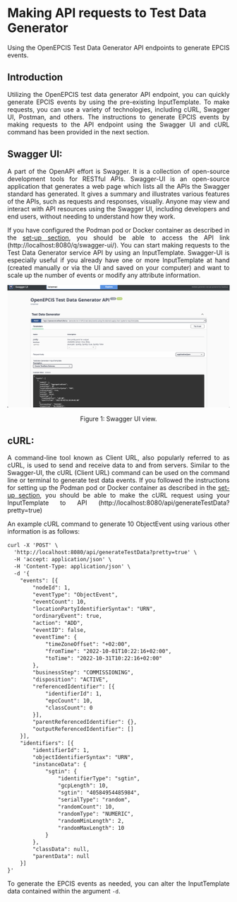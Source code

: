 # Making API requests to Test Data Generator

<div style="text-align:justify;">
Using the OpenEPCIS Test Data Generator API endpoints to generate EPCIS events.

## Introduction

Utilizing the OpenEPCIS test data generator API endpoint, you can quickly generate EPCIS events by using the pre-existing InputTemplate. To make requests, you can use a variety of technologies, including cURL, Swagger UI, Postman, and others. The instructions to generate EPCIS events by making requests to the API endpoint using the Swagger UI and cURL command has been provided in the next section.

## Swagger UI:

A part of the OpenAPI effort is Swagger. It is a collection of open-source development tools for RESTful APIs. Swagger-UI is an open-source application that generates a web page which lists all 
the APIs the Swagger standard has generated. It gives a summary and illustrates various features of the APIs, such as requests and responses, visually. Anyone may view and interact with API resources using the Swagger UI, including 
developers and end users, without needing to understand how they work. 

If you have configured the Podman pod or Docker container as described in the [set-up section](https://github.com/openepcis/epcis-testdata-generator#usage), you should be able to access 
the API link (http://localhost:8080/q/swagger-ui/). You can 
start making requests to the Test Data Generator service API by using an InputTemplate. Swagger-UI is especially useful if you already have one or more InputTemplate at hand 
(created manually or via the UI and saved on your computer) and want to scale up the number of events or modify any attribute information. 

![Swagger UI](../screenshots/Swagger%20UI.png)
<p align=center>Figure 1: Swagger UI view.</p>

## cURL:

A command-line tool known as Client URL, also popularly referred to as cURL, is used to send and receive data to and from servers. Similar to the Swagger-UI, the cURL (Client URL) command can be 
used on the command line or terminal to generate test data events. If you followed the instructions for setting up the Podman pod or Docker container as described in the [set-up section](https://github.com/openepcis/epcis-testdata-generator#usage), you should be 
able to make the cURL request using your InputTemplate to API (http://localhost:8080/api/generateTestData?pretty=true)

An example cURL command to generate 10 ObjectEvent using various other information is as follows: 
```
curl -X 'POST' \
  'http://localhost:8080/api/generateTestData?pretty=true' \
  -H 'accept: application/json' \
  -H 'Content-Type: application/json' \
  -d '{
    "events": [{
        "nodeId": 1,
        "eventType": "ObjectEvent",
        "eventCount": 10,
        "locationPartyIdentifierSyntax": "URN",
        "ordinaryEvent": true,
        "action": "ADD",
        "eventID": false,
        "eventTime": {
            "timeZoneOffset": "+02:00",
            "fromTime": "2022-10-01T10:22:16+02:00",
            "toTime": "2022-10-31T10:22:16+02:00"
        },
        "businessStep": "COMMISSIONING",
        "disposition": "ACTIVE",
        "referencedIdentifier": [{
            "identifierId": 1,
            "epcCount": 10,
            "classCount": 0
        }],
        "parentReferencedIdentifier": {},
        "outputReferencedIdentifier": []
    }],
    "identifiers": [{
        "identifierId": 1,
        "objectIdentifierSyntax": "URN",
        "instanceData": {
            "sgtin": {
                "identifierType": "sgtin",
                "gcpLength": 10,
                "sgtin": "40584954485984",
                "serialType": "random",
                "randomCount": 10,
                "randomType": "NUMERIC",
                "randomMinLength": 2,
                "randomMaxLength": 10
            }
        },
        "classData": null,
        "parentData": null
    }]
}'
```

To generate the EPCIS events as needed, you can alter the InputTemplate data contained within the argument `-d`.

</div>

